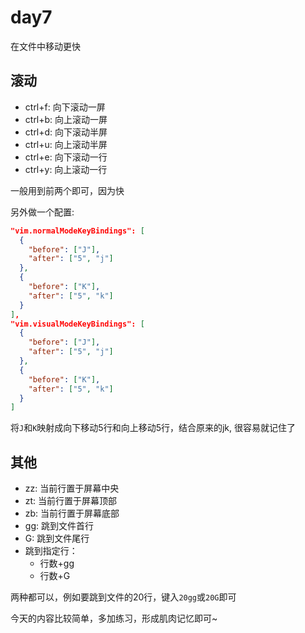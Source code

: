 # day7

在文件中移动更快

## 滚动

- ctrl+f: 向下滚动一屏
- ctrl+b: 向上滚动一屏
- ctrl+d: 向下滚动半屏
- ctrl+u: 向上滚动半屏
- ctrl+e: 向下滚动一行
- ctrl+y: 向上滚动一行

一般用到前两个即可，因为快

另外做一个配置:

```json
"vim.normalModeKeyBindings": [
  {
    "before": ["J"],
    "after": ["5", "j"]
  },
  {
    "before": ["K"],
    "after": ["5", "k"]
  }
],
"vim.visualModeKeyBindings": [
  {
    "before": ["J"],
    "after": ["5", "j"]
  },
  {
    "before": ["K"],
    "after": ["5", "k"]
  }
]
```

将`J`和`K`映射成向下移动5行和向上移动5行，结合原来的jk, 很容易就记住了

## 其他

- zz: 当前行置于屏幕中央
- zt: 当前行置于屏幕顶部
- zb: 当前行置于屏幕底部
- gg: 跳到文件首行
- G: 跳到文件尾行
- 跳到指定行：
  - 行数+gg
  - 行数+G

两种都可以，例如要跳到文件的20行，键入`20gg`或`20G`即可

今天的内容比较简单，多加练习，形成肌肉记忆即可~